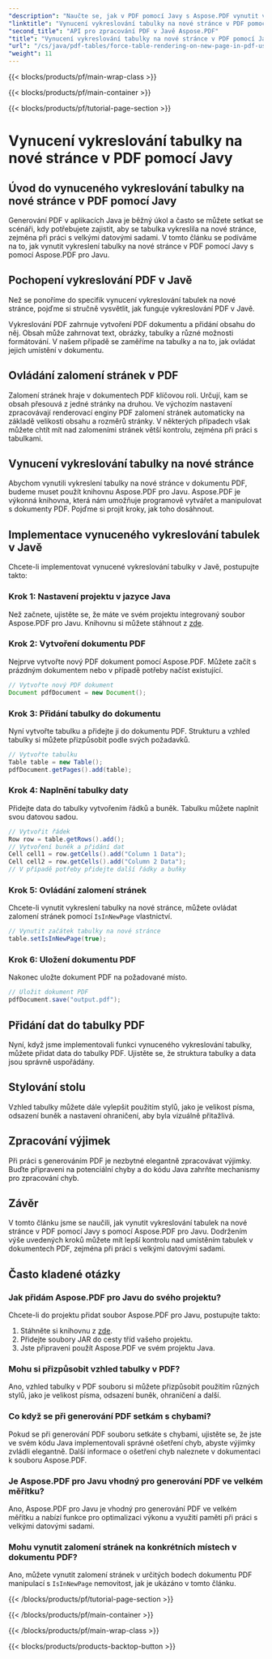 ```yaml
---
"description": "Naučte se, jak v PDF pomocí Javy s Aspose.PDF vynutit vykreslování tabulky na nové stránce. Tato podrobná příručka obsahuje zdrojový kód a odborné tipy pro přesné formátování dokumentů PDF."
"linktitle": "Vynucení vykreslování tabulky na nové stránce v PDF pomocí Javy"
"second_title": "API pro zpracování PDF v Javě Aspose.PDF"
"title": "Vynucení vykreslování tabulky na nové stránce v PDF pomocí Javy"
"url": "/cs/java/pdf-tables/force-table-rendering-on-new-page-in-pdf-using-java/"
"weight": 11
---
```


{{< blocks/products/pf/main-wrap-class >}}

{{< blocks/products/pf/main-container >}}

{{< blocks/products/pf/tutorial-page-section >}}

# Vynucení vykreslování tabulky na nové stránce v PDF pomocí Javy


## Úvod do vynuceného vykreslování tabulky na nové stránce v PDF pomocí Javy

Generování PDF v aplikacích Java je běžný úkol a často se můžete setkat se scénáři, kdy potřebujete zajistit, aby se tabulka vykreslila na nové stránce, zejména při práci s velkými datovými sadami. V tomto článku se podíváme na to, jak vynutit vykreslení tabulky na nové stránce v PDF pomocí Javy s pomocí Aspose.PDF pro Javu.

## Pochopení vykreslování PDF v Javě

Než se ponoříme do specifik vynucení vykreslování tabulek na nové stránce, pojďme si stručně vysvětlit, jak funguje vykreslování PDF v Javě.

Vykreslování PDF zahrnuje vytvoření PDF dokumentu a přidání obsahu do něj. Obsah může zahrnovat text, obrázky, tabulky a různé možnosti formátování. V našem případě se zaměříme na tabulky a na to, jak ovládat jejich umístění v dokumentu.

## Ovládání zalomení stránek v PDF

Zalomení stránek hraje v dokumentech PDF klíčovou roli. Určují, kam se obsah přesouvá z jedné stránky na druhou. Ve výchozím nastavení zpracovávají renderovací enginy PDF zalomení stránek automaticky na základě velikosti obsahu a rozměrů stránky. V některých případech však můžete chtít mít nad zalomeními stránek větší kontrolu, zejména při práci s tabulkami.

## Vynucení vykreslování tabulky na nové stránce

Abychom vynutili vykreslení tabulky na nové stránce v dokumentu PDF, budeme muset použít knihovnu Aspose.PDF pro Javu. Aspose.PDF je výkonná knihovna, která nám umožňuje programově vytvářet a manipulovat s dokumenty PDF. Pojďme si projít kroky, jak toho dosáhnout.

## Implementace vynuceného vykreslování tabulek v Javě

Chcete-li implementovat vynucené vykreslování tabulky v Javě, postupujte takto:

### Krok 1: Nastavení projektu v jazyce Java

Než začnete, ujistěte se, že máte ve svém projektu integrovaný soubor Aspose.PDF pro Javu. Knihovnu si můžete stáhnout z [zde](https://releases.aspose.com/pdf/java/).

### Krok 2: Vytvoření dokumentu PDF

Nejprve vytvořte nový PDF dokument pomocí Aspose.PDF. Můžete začít s prázdným dokumentem nebo v případě potřeby načíst existující.

```java
// Vytvořte nový PDF dokument
Document pdfDocument = new Document();
```

### Krok 3: Přidání tabulky do dokumentu

Nyní vytvořte tabulku a přidejte ji do dokumentu PDF. Strukturu a vzhled tabulky si můžete přizpůsobit podle svých požadavků.

```java
// Vytvořte tabulku
Table table = new Table();
pdfDocument.getPages().add(table);
```

### Krok 4: Naplnění tabulky daty

Přidejte data do tabulky vytvořením řádků a buněk. Tabulku můžete naplnit svou datovou sadou.

```java
// Vytvořit řádek
Row row = table.getRows().add();
// Vytvoření buněk a přidání dat
Cell cell1 = row.getCells().add("Column 1 Data");
Cell cell2 = row.getCells().add("Column 2 Data");
// V případě potřeby přidejte další řádky a buňky
```

### Krok 5: Ovládání zalomení stránek

Chcete-li vynutit vykreslení tabulky na nové stránce, můžete ovládat zalomení stránek pomocí `IsInNewPage` vlastnictví.

```java
// Vynutit začátek tabulky na nové stránce
table.setIsInNewPage(true);
```

### Krok 6: Uložení dokumentu PDF

Nakonec uložte dokument PDF na požadované místo.

```java
// Uložit dokument PDF
pdfDocument.save("output.pdf");
```

## Přidání dat do tabulky PDF

Nyní, když jsme implementovali funkci vynuceného vykreslování tabulky, můžete přidat data do tabulky PDF. Ujistěte se, že struktura tabulky a data jsou správně uspořádány.

## Stylování stolu

Vzhled tabulky můžete dále vylepšit použitím stylů, jako je velikost písma, odsazení buněk a nastavení ohraničení, aby byla vizuálně přitažlivá.

## Zpracování výjimek

Při práci s generováním PDF je nezbytné elegantně zpracovávat výjimky. Buďte připraveni na potenciální chyby a do kódu Java zahrňte mechanismy pro zpracování chyb.

## Závěr

V tomto článku jsme se naučili, jak vynutit vykreslování tabulek na nové stránce v PDF pomocí Javy s pomocí Aspose.PDF pro Javu. Dodržením výše uvedených kroků můžete mít lepší kontrolu nad umístěním tabulek v dokumentech PDF, zejména při práci s velkými datovými sadami.

## Často kladené otázky

### Jak přidám Aspose.PDF pro Javu do svého projektu?

Chcete-li do projektu přidat soubor Aspose.PDF pro Javu, postupujte takto:
1. Stáhněte si knihovnu z [zde](https://releases.aspose.com/pdf/java/).
2. Přidejte soubory JAR do cesty tříd vašeho projektu.
3. Jste připraveni použít Aspose.PDF ve svém projektu Java.

### Mohu si přizpůsobit vzhled tabulky v PDF?

Ano, vzhled tabulky v PDF souboru si můžete přizpůsobit použitím různých stylů, jako je velikost písma, odsazení buněk, ohraničení a další.

### Co když se při generování PDF setkám s chybami?

Pokud se při generování PDF souboru setkáte s chybami, ujistěte se, že jste ve svém kódu Java implementovali správné ošetření chyb, abyste výjimky zvládli elegantně. Další informace o ošetření chyb naleznete v dokumentaci k souboru Aspose.PDF.

### Je Aspose.PDF pro Javu vhodný pro generování PDF ve velkém měřítku?

Ano, Aspose.PDF pro Javu je vhodný pro generování PDF ve velkém měřítku a nabízí funkce pro optimalizaci výkonu a využití paměti při práci s velkými datovými sadami.

### Mohu vynutit zalomení stránek na konkrétních místech v dokumentu PDF?

Ano, můžete vynutit zalomení stránek v určitých bodech dokumentu PDF manipulací s `IsInNewPage` nemovitost, jak je ukázáno v tomto článku.

{{< /blocks/products/pf/tutorial-page-section >}}

{{< /blocks/products/pf/main-container >}}

{{< /blocks/products/pf/main-wrap-class >}}

{{< blocks/products/products-backtop-button >}}